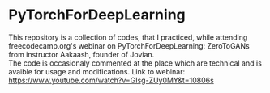 # PyTorchForDeepLearning
This repository is a collection of codes, that I practiced, while attending freecodecamp.org's webinar on PyTorchForDeepLearning: ZeroToGANs from instructor Aakaash, founder of Jovian.  
The code is occasionaly commented at the place which are technical and is avaible for usage and modifications.
Link to webinar: https://www.youtube.com/watch?v=GIsg-ZUy0MY&t=10806s
